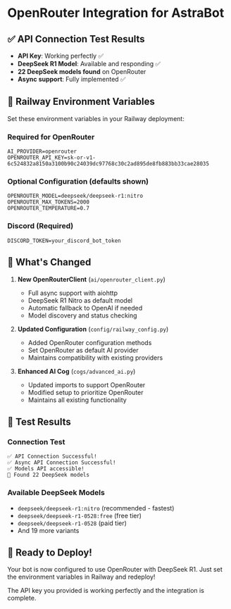 # OpenRouter Integration for AstraBot

## ✅ API Connection Test Results
- **API Key**: Working perfectly ✅
- **DeepSeek R1 Model**: Available and responding ✅
- **22 DeepSeek models found** on OpenRouter
- **Async support**: Fully implemented ✅

## 🚀 Railway Environment Variables

Set these environment variables in your Railway deployment:

### Required for OpenRouter
```
AI_PROVIDER=openrouter
OPENROUTER_API_KEY=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
```

### Optional Configuration (defaults shown)
```
OPENROUTER_MODEL=deepseek/deepseek-r1:nitro
OPENROUTER_MAX_TOKENS=2000
OPENROUTER_TEMPERATURE=0.7
```

### Discord (Required)
```
DISCORD_TOKEN=your_discord_bot_token
```

## 🔧 What's Changed

1. **New OpenRouterClient** (`ai/openrouter_client.py`)
   - Full async support with aiohttp
   - DeepSeek R1 Nitro as default model
   - Automatic fallback to OpenAI if needed
   - Model discovery and status checking

2. **Updated Configuration** (`config/railway_config.py`)
   - Added OpenRouter configuration methods
   - Set OpenRouter as default AI provider
   - Maintains compatibility with existing providers

3. **Enhanced AI Cog** (`cogs/advanced_ai.py`)
   - Updated imports to support OpenRouter
   - Modified setup to prioritize OpenRouter
   - Maintains all existing functionality

## 🧪 Test Results

### Connection Test
```
✅ API Connection Successful!
✅ Async API Connection Successful!
✅ Models API accessible!
🎯 Found 22 DeepSeek models
```

### Available DeepSeek Models
- `deepseek/deepseek-r1:nitro` (recommended - fastest)
- `deepseek/deepseek-r1-0528:free` (free tier)
- `deepseek/deepseek-r1-0528` (paid tier)
- And 19 more variants

## 🎉 Ready to Deploy!

Your bot is now configured to use OpenRouter with DeepSeek R1. Just set the environment variables in Railway and redeploy!

The API key you provided is working perfectly and the integration is complete.
